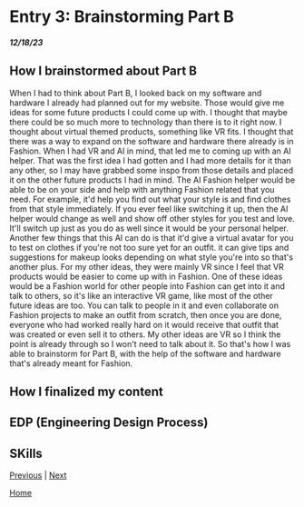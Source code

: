 # Entry 3: Brainstorming Part B
##### 12/18/23

## How I brainstormed about Part B
When I had to think about Part B, I looked back on my software and hardware I already had planned out for my website. Those would give me ideas for some future products I could come up with. I thought that maybe there could be so much more to technology than there is to it right now. I thought about virtual themed products, something like VR fits. I thought that there was a way to expand on the software and hardware there already is in Fashion. When I had VR and AI in mind, that led me to coming up with an AI helper. That was the first idea I had gotten and I had more details for it than any other, so I may have grabbed some inspo from those details and placed it on the other future products I had in mind. The AI Fashion helper would be able to be on your side and help with anything Fashion related that you need. For example, it'd help you find out what your style is and find clothes from that style immediately. If you ever feel like switching it up, then the AI helper would change as well and show off other styles for you test and love. It'll switch up just as you do as well since it would be your personal helper. Another few things that this AI can do is that it'd give a virtual avatar for you to test on clothes if you're not too sure yet for an outfit. it can give tips and suggestions for makeup looks depending on what style you're into so that's another plus. For my other ideas, they were mainly VR since I feel that VR products would be easier to come up with in Fashion. One of these ideas would be a Fashion world for other people into Fashion can get into it and talk to others, so it's like an interactive VR game, like most of the other future ideas are too. You can talk to people in it and even collaborate on Fashion projects to make an outfit from scratch, then once you are done, everyone who had worked really hard on it would receive that outfit that was created or even sell it to others. My other ideas are VR so I think the point is already through so I won't need to talk about it. So that's how I was able to brainstorm for Part B, with the help of the software and hardware that's already meant for Fashion.

## How I finalized my content

## EDP (Engineering Design Process)

## SKills

[Previous](entry02.md) | [Next](entry04.md)

[Home](../README.md)
